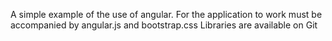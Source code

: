 A simple example of the use of angular.
For the application to work must be accompanied by angular.js and bootstrap.css
Libraries are available on Git


